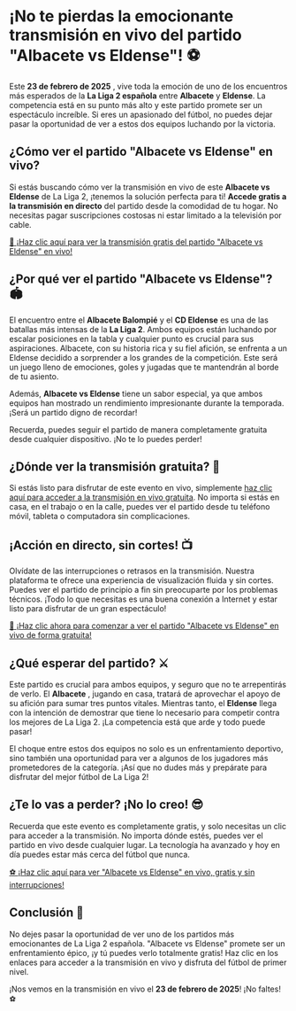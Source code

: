 # ¡No te pierdas la emocionante transmisión en vivo del partido "Albacete vs Eldense"! ⚽

Este **23 de febrero de 2025** , vive toda la emoción de uno de los encuentros más esperados de la **La Liga 2 española** entre **Albacete** y **Eldense**. La competencia está en su punto más alto y este partido promete ser un espectáculo increíble. Si eres un apasionado del fútbol, no puedes dejar pasar la oportunidad de ver a estos dos equipos luchando por la victoria.

## ¿Cómo ver el partido "Albacete vs Eldense" en vivo?

Si estás buscando cómo ver la transmisión en vivo de este **Albacete vs Eldense** de La Liga 2, ¡tenemos la solución perfecta para ti! **Accede gratis a la transmisión en directo** del partido desde la comodidad de tu hogar. No necesitas pagar suscripciones costosas ni estar limitado a la televisión por cable.

[🔴 ¡Haz clic aquí para ver la transmisión gratis del partido "Albacete vs Eldense" en vivo!](https://tinyurl.com/livestreamfreeo?st=Albacete+vs+Eldense&si=gh)

## ¿Por qué ver el partido "Albacete vs Eldense"? 🏟️

El encuentro entre el **Albacete Balompié** y el **CD Eldense** es una de las batallas más intensas de la **La Liga 2**. Ambos equipos están luchando por escalar posiciones en la tabla y cualquier punto es crucial para sus aspiraciones. Albacete, con su historia rica y su fiel afición, se enfrenta a un Eldense decidido a sorprender a los grandes de la competición. Este será un juego lleno de emociones, goles y jugadas que te mantendrán al borde de tu asiento.

Además, **Albacete vs Eldense** tiene un sabor especial, ya que ambos equipos han mostrado un rendimiento impresionante durante la temporada. ¡Será un partido digno de recordar!

Recuerda, puedes seguir el partido de manera completamente gratuita desde cualquier dispositivo. ¡No te lo puedes perder!

## ¿Dónde ver la transmisión gratuita? 📲

Si estás listo para disfrutar de este evento en vivo, simplemente [haz clic aquí para acceder a la transmisión en vivo gratuita](https://tinyurl.com/livestreamfreeo?st=Albacete+vs+Eldense&si=gh). No importa si estás en casa, en el trabajo o en la calle, puedes ver el partido desde tu teléfono móvil, tableta o computadora sin complicaciones.

## ¡Acción en directo, sin cortes! 📺

Olvídate de las interrupciones o retrasos en la transmisión. Nuestra plataforma te ofrece una experiencia de visualización fluida y sin cortes. Puedes ver el partido de principio a fin sin preocuparte por los problemas técnicos. ¡Todo lo que necesitas es una buena conexión a Internet y estar listo para disfrutar de un gran espectáculo!

[📢 ¡Haz clic ahora para comenzar a ver el partido "Albacete vs Eldense" en vivo de forma gratuita!](https://tinyurl.com/livestreamfreeo?st=Albacete+vs+Eldense&si=gh)

## ¿Qué esperar del partido? ⚔️

Este partido es crucial para ambos equipos, y seguro que no te arrepentirás de verlo. El **Albacete** , jugando en casa, tratará de aprovechar el apoyo de su afición para sumar tres puntos vitales. Mientras tanto, el **Eldense** llega con la intención de demostrar que tiene lo necesario para competir contra los mejores de La Liga 2. ¡La competencia está que arde y todo puede pasar!

El choque entre estos dos equipos no solo es un enfrentamiento deportivo, sino también una oportunidad para ver a algunos de los jugadores más prometedores de la categoría. ¡Así que no dudes más y prepárate para disfrutar del mejor fútbol de La Liga 2!

## ¿Te lo vas a perder? ¡No lo creo! 😎

Recuerda que este evento es completamente gratis, y solo necesitas un clic para acceder a la transmisión. No importa dónde estés, puedes ver el partido en vivo desde cualquier lugar. La tecnología ha avanzado y hoy en día puedes estar más cerca del fútbol que nunca.

[⚽ ¡Haz clic aquí para ver "Albacete vs Eldense" en vivo, gratis y sin interrupciones!](https://tinyurl.com/livestreamfreeo?st=Albacete+vs+Eldense&si=gh)

## Conclusión 📌

No dejes pasar la oportunidad de ver uno de los partidos más emocionantes de La Liga 2 española. "Albacete vs Eldense" promete ser un enfrentamiento épico, ¡y tú puedes verlo totalmente gratis! Haz clic en los enlaces para acceder a la transmisión en vivo y disfruta del fútbol de primer nivel.

¡Nos vemos en la transmisión en vivo el **23 de febrero de 2025**! ¡No faltes! ⚽

